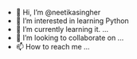 - 👋 Hi, I’m @neetikasingher
- 👀 I’m interested in learning Python
- 🌱 I’m currently learning it. ...
- 💞️ I’m looking to collaborate on ...
- 📫 How to reach me ...

<!---
neetikasingher/neetikasingher is a ✨ special ✨ repository because its `README.md` (this file) appears on your GitHub profile.
You can click the Preview link to take a look at your changes.
--->
